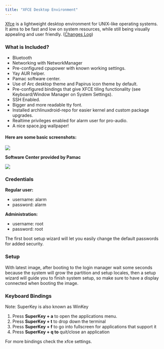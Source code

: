 ```yaml
---
title: "XFCE Desktop Environment"
---
```

[Xfce] is a lightweight desktop environment for UNIX-like operating systems.
It aims to be fast and low on system resources, while still
being visually appealing and user friendly.
([Changes Log](/changes/env/#xfce))

### What is Included?

* Bluetooth
* Networking with NetworkManager
* Pre-configured cpupower with known working settings.
* Yay AUR helper.
* Pamac software center.
* Use of Arc desktop theme and Papirus icon theme by default.
* Pre-configured bindings that give XFCE tiling functionality
  (see Keyboard/Window Manager on System Settings).
* SSH Enabled.
* Bigger and more readable tty font.
* Installed archlinuxdroid-repo for easier kernel and custom package upgrades.
* Realtime privileges enabled for alarm user for pro-audio.
* A nice space.jpg wallpaper!

#### Here are some basic screenshots:

<img class="img-fluid" src="{{ 'assets/img/xfce-ss01.png' | relative_url }}"/>

**Software Center provided by Pamac**

<img class="img-fluid" src="{{ 'assets/img/xfce-ss02.png' | relative_url }}"/>

### Credentials

**Regular user:**
* username: alarm
* password: alarm

**Administration:**
* username: root
* password: root

The first boot setup wizard will let you easily change the default passwords
for added security.

### Setup

With latest image, after booting to the login manager wait some seconds because
the system will grow the partition and setup locales, then a setup wizard will
guide you to finish system setup, so make sure to have a display connected
when booting the image.

### Keyboard Bindings

Note: SuperKey is also known as WinKey

1. Press **SuperKey + a** to open the applications menu.
2. Press **SuperKey + t** to drop down the terminal
3. Press **SuperKey + f** to go into fullscreen for applications that support it
4. Press **SuperKey + q to** quit/close an application

For more bindings check the xfce settings.

[Xfce]: https://xfce.org
